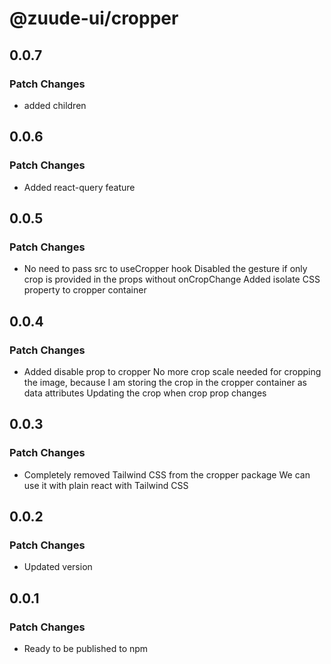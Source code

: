# @zuude-ui/cropper

## 0.0.7

### Patch Changes

- added children

## 0.0.6

### Patch Changes

- Added react-query feature

## 0.0.5

### Patch Changes

- No need to pass src to useCropper hook
  Disabled the gesture if only crop is provided in the props without onCropChange
  Added isolate CSS property to cropper container

## 0.0.4

### Patch Changes

- Added disable prop to cropper
  No more crop scale needed for cropping the image, because I am storing the crop in the cropper container as data attributes
  Updating the crop when crop prop changes

## 0.0.3

### Patch Changes

- Completely removed Tailwind CSS from the cropper package
  We can use it with plain react with Tailwind CSS

## 0.0.2

### Patch Changes

- Updated version

## 0.0.1

### Patch Changes

- Ready to be published to npm
